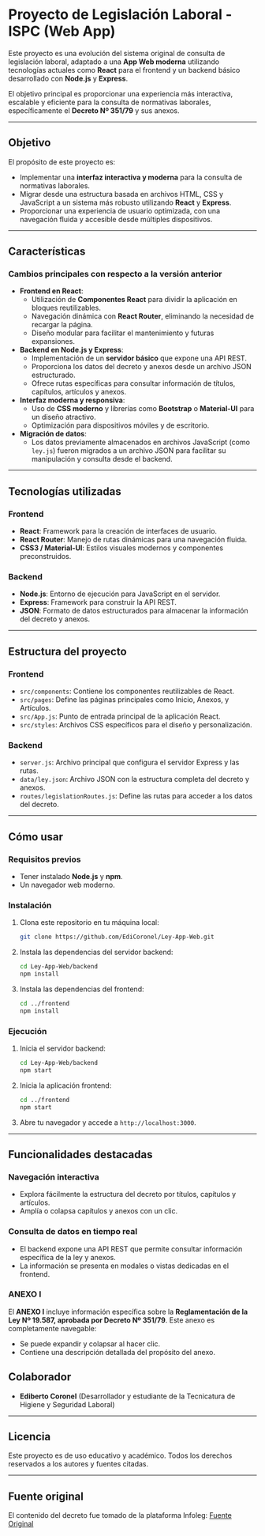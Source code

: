 # Proyecto de Legislación Laboral - ISPC (Web App)

Este proyecto es una evolución del sistema original de consulta de legislación laboral, adaptado a una **App Web moderna** utilizando tecnologías actuales como **React** para el frontend y un backend básico desarrollado con **Node.js** y **Express**. 

El objetivo principal es proporcionar una experiencia más interactiva, escalable y eficiente para la consulta de normativas laborales, específicamente el **Decreto Nº 351/79** y sus anexos.

---

## Objetivo
El propósito de este proyecto es:
- Implementar una **interfaz interactiva y moderna** para la consulta de normativas laborales.
- Migrar desde una estructura basada en archivos HTML, CSS y JavaScript a un sistema más robusto utilizando **React** y **Express**.
- Proporcionar una experiencia de usuario optimizada, con una navegación fluida y accesible desde múltiples dispositivos.

---

## Características
### Cambios principales con respecto a la versión anterior
- **Frontend en React**:
  - Utilización de **Componentes React** para dividir la aplicación en bloques reutilizables.
  - Navegación dinámica con **React Router**, eliminando la necesidad de recargar la página.
  - Diseño modular para facilitar el mantenimiento y futuras expansiones.
- **Backend en Node.js y Express**:
  - Implementación de un **servidor básico** que expone una API REST.
  - Proporciona los datos del decreto y anexos desde un archivo JSON estructurado.
  - Ofrece rutas específicas para consultar información de títulos, capítulos, artículos y anexos.
- **Interfaz moderna y responsiva**:
  - Uso de **CSS moderno** y librerías como **Bootstrap** o **Material-UI** para un diseño atractivo.
  - Optimización para dispositivos móviles y de escritorio.
- **Migración de datos**:
  - Los datos previamente almacenados en archivos JavaScript (como `ley.js`) fueron migrados a un archivo JSON para facilitar su manipulación y consulta desde el backend.

---

## Tecnologías utilizadas
### Frontend
- **React**: Framework para la creación de interfaces de usuario.
- **React Router**: Manejo de rutas dinámicas para una navegación fluida.
- **CSS3 / Material-UI**: Estilos visuales modernos y componentes preconstruidos.

### Backend
- **Node.js**: Entorno de ejecución para JavaScript en el servidor.
- **Express**: Framework para construir la API REST.
- **JSON**: Formato de datos estructurados para almacenar la información del decreto y anexos.

---

## Estructura del proyecto
### Frontend
- `src/components`: Contiene los componentes reutilizables de React.
- `src/pages`: Define las páginas principales como Inicio, Anexos, y Artículos.
- `src/App.js`: Punto de entrada principal de la aplicación React.
- `src/styles`: Archivos CSS específicos para el diseño y personalización.

### Backend
- `server.js`: Archivo principal que configura el servidor Express y las rutas.
- `data/ley.json`: Archivo JSON con la estructura completa del decreto y anexos.
- `routes/legislationRoutes.js`: Define las rutas para acceder a los datos del decreto.

---

## Cómo usar
### Requisitos previos
- Tener instalado **Node.js** y **npm**.
- Un navegador web moderno.

### Instalación
1. Clona este repositorio en tu máquina local:
   ```bash
   git clone https://github.com/EdiCoronel/Ley-App-Web.git
   ```
2. Instala las dependencias del servidor backend:
   ```bash
   cd Ley-App-Web/backend
   npm install
   ```
3. Instala las dependencias del frontend:
   ```bash
   cd ../frontend
   npm install
   ```

### Ejecución
1. Inicia el servidor backend:
   ```bash
   cd Ley-App-Web/backend
   npm start
   ```
2. Inicia la aplicación frontend:
   ```bash
   cd ../frontend
   npm start
   ```
3. Abre tu navegador y accede a `http://localhost:3000`.

---

## Funcionalidades destacadas
### Navegación interactiva
- Explora fácilmente la estructura del decreto por títulos, capítulos y artículos.
- Amplía o colapsa capítulos y anexos con un clic.

### Consulta de datos en tiempo real
- El backend expone una API REST que permite consultar información específica de la ley y anexos.
- La información se presenta en modales o vistas dedicadas en el frontend.

### ANEXO I
El **ANEXO I** incluye información específica sobre la **Reglamentación de la Ley Nº 19.587, aprobada por Decreto Nº 351/79**. Este anexo es completamente navegable:
- Se puede expandir y colapsar al hacer clic.
- Contiene una descripción detallada del propósito del anexo.

## Colaborador
- **Ediberto Coronel** (Desarrollador y estudiante de la Tecnicatura de Higiene y Seguridad Laboral)

---

## Licencia
Este proyecto es de uso educativo y académico. Todos los derechos reservados a los autores y fuentes citadas.

---

## Fuente original
El contenido del decreto fue tomado de la plataforma Infoleg:
[Fuente Original](https://servicios.infoleg.gob.ar/infolegInternet/anexos/30000-34999/32030/texact.htm)
